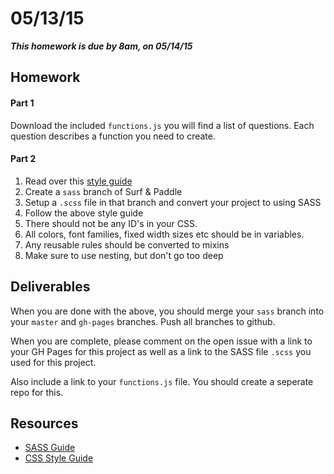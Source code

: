 # 05/13/15 

___This homework is due by 8am, on 05/14/15___

## Homework

#### Part 1

Download the included `functions.js` you will find a list of questions. Each question describes a function you need to create.


#### Part 2

1. Read over this [style guide](https://github.com/necolas/idiomatic-css)
2. Create a `sass` branch of Surf & Paddle
3. Setup a `.scss` file in that branch and convert your project to using SASS
4. Follow the above style guide
5. There should not be any ID's in your CSS.
6. All colors, font families, fixed width sizes etc should be in variables.
7. Any reusable rules should be converted to mixins
8. Make sure to use nesting, but don't go too deep

## Deliverables

When you are done with the above, you should merge your `sass` branch into your `master` and `gh-pages` branches. Push all branches to github.

When you are complete, please comment on the open issue with a link to your GH Pages for this project as well as a link to the SASS file `.scss` you used for this project.

Also include a link to your `functions.js` file. You should create a seperate repo for this.

## Resources

* [SASS Guide](http://sass-lang.com/guide)
* [CSS Style Guide](https://github.com/necolas/idiomatic-css)
